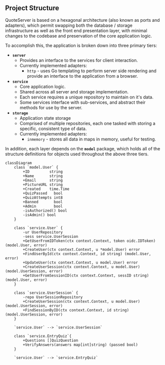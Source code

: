 ## Project Structure

QuoteServer is based on a hexagonal architecture (also known as ports and adapters), which permit swapping both the database / storage infrastructure as well as the front end presentation layer, with minimal changes to the codebase and preservation of the core application logic. 

To accomplish this, the application is broken down into three primary tiers:

- **`server`**
    - Provides an interface to the services for client interaction.
    - Currently implemented adapters:
        - `http` - uses Go templating to perform server side rendering and provide an interface to the application from a browser.
- **`service`**
    - Core application logic.
    - Shared across all server and storage implementation.
    - Each service requires a unique repository to maintain on it's data.
    - Some services interface with sub-services, and abstract their methods for use by the server.
- **`storage`**
    - Application state storage
    - Comprised of multiple repositories, each one tasked with storing a specific, consistent type of data.
    - Currently implemented adapters:
        - `inmemory` - stores all data in maps in memory, useful for testing.

In addition, each layer depends on the **`model`** package, which holds all of the structure definitions for objects used throughout the above three tiers. 

```mermaid
classDiagram
    class `model.User` {
        +ID         string
        +Name       string
        +Email      string
        +PictureURL string
        +Created    time.Time
        +QuizPassed   bool
        +QuizAttempts int8
        +Banned       bool
        +Admin        bool
        -isAuthorized() bool
        -isAdmin() bool
    }

    class `service.User` {
        -ur UserRepository
        -sess service.UserSession
        +GetUserFromIDToken(ctx context.Context, token oidc.IDToken) (model.User, error)
        +CreateUser(ctx context.Context, u *model.User) error
        +FindUserById(ctx context.Context, id string) (model.User, error)
        +UpdateUser(ctx context.Context, u model.User) error
        +CreateUserSession(ctx context.Context, u model.User) (model.UserSession, error)
        +GetUserFromSessionID(ctx context.Context, sessID string) (model.User, error)
    }

    class `service.UserSession` {
        -repo UserSessionRepository
        +CreateUserSession(ctx context.Context, u model.User) (model.UserSession, error)
        +FindSessionByID(ctx context.Context, id string) (model.UserSession, error)
    }

    `service.User` --> `service.UserSession`

    class `service.EntryQuiz`{
        +Questions []QuizQuestion
        +VerifyAnswers(answers map[int]string) (passed bool)
    }

    `service.User` --> `service.EntryQuiz`
```